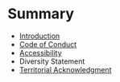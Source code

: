 # Summary

* [Introduction](README.md)
* [Code of Conduct](code-of-conduct.md)
* [Accessibility](accessibility.md)
* Diversity Statement
* [Territorial Acknowledgment](territorial-acknowledgment.md)

